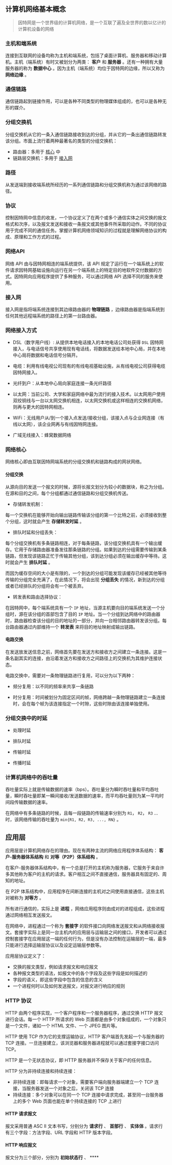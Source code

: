 ## 计算机网络基本概念

> 因特网是一个世界级的计算机网络，是一个互联了遍及全世界的数以亿计的计算机设备的网络

### 主机和端系统

连接到互联网的设备均称为主机和端系统，包括了桌面计算机、服务器和移动计算机。主机（端系统）有时又被划分为两类： **客户** 和 **服务器** 。还有一种拥有大量服务器的称为 **数据中心** 。因为主机（端系统）均位于因特网的边缘，所以又称为 **网络边缘** 。

### 通信链路

通信链路起到链接作用，可以是各种不同类型的物理媒体组成的，也可以是各种无形的媒介。

### 分组交换机

分组交换机从它的一条入通信链路接收到达的分组，并从它的一条出通信链路转发该分组。市面上流行着两种最著名的类型的分组交换机：

* 路由器：多用于 [核心](#网络核心) 中
* 链路层交换机：多用于 [接入网](#接入网)

### 路径

从发送端到接收端系统所经历的一系列通信链路和分组交换机称为通过该网络的路径。

### 协议

控制因特网中信息的收发，一个协议定义了在两个或多个通信实体之间交换的报文格式和次序，以及报文发送和接收一条报文或其他事件所采取的动作。不同的协议用于完成不同的通信任务。掌握计算机网络领域知识的过程就是理解网络协议的构成、原理和工作方式的过程。

### 网络API

网络 API 由与因特网相连的端系统提供，该 API 规定了运行在一个端系统上的软件请求因特网基础设施向运行在另一个端系统上的特定目的地软件交付数据的方式。因特网向应用程序提供了多种服务，可以通过网络 API 选择不同的服务来使用。

### 接入网

接入网是指将端系统连接到其边缘路由器的 **物理链路** ，边缘路由器是指端系统到任何其他远程端系统的路径上的第一台路由器。

### 网络接入方式

* DSL（数字用户线）: 从提供本地电话接入的本地电话公司处获得 `DSL` 因特网接入，与电话信号共享使用现有电话线，将数据发送给本地中心局，并在本地中心局将数据和电话信号分隔开。

* 电缆：利用有线电视公司现有的有线电视基础设施，从有线电视公司获得电缆因特网接入。

* 光纤到户：从本地中心局向家庭连接一条光纤路径

* 以太网：当前公司、大学和家庭网络中最为流行的接入技术。以太网用户使用双绞铜线与一台以太网交换机相连，以太网交换机或这样相连的交换机网络，则再与更大的因特网相连。

* WiFi：无线用户从/到一个接入点发送/接收分组，该接入点与企业网连接（有线以太网），该企业网再与有线因特网连接。

* 广域无线接入：蜂窝数据网络

### 网络核心

网络核心即由互联因特网端系统的分组交换机和链路构成的网状网络。

#### 分组交换

从源向目的发送一个报文的时候，源将长报文划分为较小的数据块，称之为分组。在源和目的之间，每个分组都通过通信链路和分组交换机传送。

* 存储转发机制：

每一个交换机在能够开始向输出链路传输该分组的第一个比特之前，必须接收到整个分组，这时就会产生 **存储转发时延** 。

* 排队时延和分组丢失：

每个分组交换机有多条链路相连，对于每条链路，该分组交换机具有一个输出缓存。它用于存储路由器准备发往那条链路的分组。如果到达的分组需要传输到某条链路，但发现该链路正忙于传输其他分组，该到达分组必须在输出缓存中等待。这时就会产生 **排队时延** 。

而因为缓存空间的大小是有限的，一个到达的分组可能发现该缓存已经被其他等待传输的分组完全充满了，在此情况下，将会出现 **分组丢失** 的情况，新到达的分组或者已经排队的分组将会有一个被丢弃。

* 转发表和路由选择协议：

在因特网中，每个端系统具有一个 `IP` 地址，当源主机要向目的端系统发送一个分组时，源在该分组的首部包含了目的 `IP` 地址。当一个分组到达网络中的路由器时，路由器检查该分组的目的地址的一部分，并向一台相邻路由器转发该分组。每台路由器通过内部维持一个 **转发表** 来将目的地址映射成输出链路。

#### 电路交换

在发送放发送信息之前，网络首先要在发送方和接收方之间建立一条连接。这是一条名副其实的连接，由沿着发送方和接收方之间路径上的交换机为其维护连接状态。

电路交换中，需要对一条物理链路进行复用，可以分为以下两种：

* 频分复用：以不同的频率来共享一条链路

* 时分复用：时间被划分为固定区间的帧，网络跨越一条物理链路建立一条连接时，会在每个帧为该连接指定一个时隙，这些时隙由该连接单独使用。

### 分组交换中的时延

* 处理时延

* 排队时延

* 传输时延

* 传播时延

### 计算机网络中的吞吐量

吞吐量实际上就是传输数据的速率（bps）。吞吐量分为瞬时吞吐量和平均吞吐量，瞬时吞吐量即某一瞬间接收/发送数据的速率，而平均吞吐量则为某一平均时间段传输数据的速率。

在网络中有多条链路的时候，且每一段链路的传输速率分别为 `R1`， `R2`， `R3` ... 时，该网络传输的吞吐量为 `min{R1, R2, R3, ..., RN}` 。

## 应用层

应用层是计算机网络存在的理由。现在有两种主流的网络应用程序体系结构： **客户-服务器体系结构** 和 **对等（P2P）体系结构** 。

在客户-服务器体系结构中，有一个总是打开的主机称为服务器，它服务于来自许多其他称为客户的主机的请求。客户相互之间不直接通信，服务器具有固定的、周知的地址。

在 P2P 体系结构中，应用程序在间断连接的主机对之间使用直接通信，这些主机对被称为 **对等方** 。

所有进行通信的，实际上是 **进程** ，网络应用程序则由成对的进程组成，这些进程通过网络相互发送报文。

在网络中，进程通过一个称为 **套接字** 的软件接口向网络发送报文和从网络接收报文。套接字实际上是同一台主机内的应用层与运输层之间的接口，开发者可以通过控制套接字在应用层这一端的任何行为，但是没有办法控制在运输层的一端，最多只能进行选择运输层协议以及设定运输层参数等。

应用层协议定义了：

* 交换的报文类型，例如请求报文和响应报文
* 各种报文类型的语法，如报文中的各个字段及这些字段是如何描述的
* 字段的语义，即这些字段中包含的信息的含义
* 一个进程何时以及如何发送报文，对报文进行响应的规则

### HTTP 协议

HTTP 由两个程序实现，一个客户程序和一个服务器程序，通过交换 HTTP 报文进行会话。每一个 HTTP 所请求的 Web 页面都是由多个对象组成的，一个对象只是一个文件，诸如一个 HTML 文件、一个 JPEG 图片等。

HTTP 使用 TCP 作为它的支撑运输协议，HTTP 客户端首先发起一个与服务器的 TCP 连接。一旦连接建立，该浏览器和服务器进程就可以通过套接字接口访问 TCP。

HTTP 是一个无状态协议，即 HTTP 服务器并不保存关于客户的任何信息。

HTTP 分为非持续连接和持续连接：

* 非持续连接：即每请求一个对象，需要客户端向服务器端建立一个 TCP 连接，当服务器发送一个对象之后，关闭该 TCP 连接
* 持续连接：多个对象可以在同一个 TCP 连接中请求完成，甚至同一台服务器上的多个 Web 页面也能在单个持续连接的 TCP 上进行

#### HTTP 请求报文

报文采用普通 ASC II 文本书写，分别分为 **请求行** 、 **首部行** 、 **实体体** 。请求行有三个字段：方法字段、URL 字段和 HTTP 版本字段。

#### HTTP 响应报文

报文分为三个部分，分别为 **初始状态行** 、 ****
